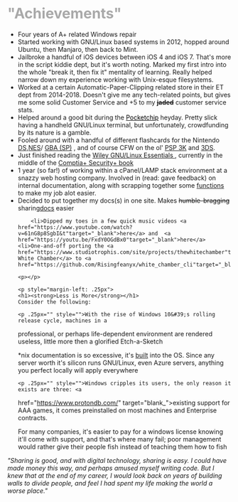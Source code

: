 <h1><font color="darkgrey" size="6">&quot;Achievements&quot;</font></h1>
<ul>
	<li>Four years of A+ related Windows repair</li>
	<li>Started working with GNU/Linux based systems in 2012, hopped around Ubuntu, then Manjaro, then back 
to Mint.</li>
	<li>Jailbroke a handful of iOS devices between iOS 4 and iOS 7. That&#39;s more in the script kiddie 
dept, but it&#39;s worth noting. Marked my first intro into the whole &quot;break it, then fix it&quot; 
mentality of learning. Really helped narrow down my experience working with Unix-esque filesystems.</li>
	<li>Worked at a certain Automatic-Paper-Clipping related store in their ET dept from 2014-2018. 
Doesn&#39;t give me any tech-related points, but gives me some solid Customer Service and +5 to my 
<strong><strike>jaded</strike></strong> customer service stats.</li>
	<li>Helped around a good bit during the <a 
href="http://www.chip-community.org/index.php/Main_Page"style="color:black;
target="_blank">Pocketchip</a> heyday. Pretty slick having a handheld GNU/Linux terminal, but unfortunately, 
crowdfunding by its nature is a gamble.</li>
	<li>Fooled around with a handful of different flashcards for the Nintendo <a 
href="https://www.ebay.com/sch/i.html?_from=R40&amp;_trksid=p2380057.m570.l1313.TR2.TRC0.A0.H0.Xr4+revolution.TRS0&amp;_nkw=r4+revolution&amp;_sacat=0">DS</a>,<a 
href="https://krikzz.com/store/home/31-everdrive-n8-nes.html">NES</a>/ <a _blank="" 
href="https://www.ezflash.cn/product/ez-flash-iv/">GBA (SP)</a> , and of course CFW on the ol&#39; <a 
href="http://wololo.net/cfw4dummies/" target="_blank">PSP 3K</a> and <a href="https://3ds.hacks.guide/" 
target="_blank"> 3DS</a>.</li>
	<li>Just finished reading the <a 
href="https://www.wiley.com/en-us/GNU/Linux+Essentials%2C+2nd+Edition-p-9781119092148/" target="_blank">Wiley 
GNU/Linux Essentials </a>, currently in the middle of the <a 
href="comptia.html" target="_blank">Comptia+ 
Security+ book</a></li>
	<li>1 year (so far!) of working within a cPanel/LAMP stack environment at a snazzy web hosting 
company. Involved in (read: gave feedback) on internal documentation, along with scrapping together some <a 
href="https://captmemelord.com/functions">functions</a>  to 
make my job alot easier.</li>
	<li>Decided to put together my docs(s) in one site. Makes <strike> humble-bragging 
</strike> sharing<a href="books.html"target="_blank">docs</a> easier

        <li>Dipped my toes in a few quick music videos <a href="https://www.youtube.com/watch?v=61nG8p8SgbI&t"target="_blank">here</a> and  <a href="https://youtu.be/FxdY0OGdBx0"target="_blank">here</a>
	<li>One-and-off porting the <a href="https://www.studiotrophis.com/site/projects/thewhitechamber"target="_blank">The White Chamber</a> to <a href="https://github.com/Risingfeanyx/white_chamber_cli"target="_blank">Bash</a> 
	
	<p></p>

	<p style="margin-left: .25px">
	<h1><strong>Less is More</strong></h1>
	Consider the following:

	<p .25px="" style="">With the rise of Windows 10&#39;s rolling release cycle, machines in a 
professional, or perhaps life-dependent environment are rendered useless, little more then a glorified 
Etch-a-Sketch</p>
	*nix documentation is so excessive, it&#39;s <a 
href="https://en.wikipedia.org/wiki/Man_page#Command_usage/" target="blank">built</a> into the OS. Since any 
server worth it&#39;s silicon runs GNU/Linux, even Azure servers, anything you perfect locally will apply 
everywhere

	<p .25px="" style="">Windows cripples its users, the only reason it exists are three: <a 
href="https://www.protondb.com/" target="blank_">existing</a> support for AAA games, it comes preinstalled on 
most machines and Enterprise contracts.</p>
	For many companies, it&#39;s easier to pay for a windows license knowing it&#39;ll come with support, 
and that&#39;s where many fail; poor management would rather give their people fish instead of teaching them how 
to fish</li>
</ul>
<em>&quot;Sharing is good, and with digital technology, sharing is easy. I could have made money this way, and 
perhaps amused myself writing code. But I knew that at the end of my career, I would look back on years of 
building walls to divide people, and feel I had spent my life making the world a worse 
place.&quot;&nbsp;</em>

<!--
<pre>
~-~-~-~-~-~-~-~-~-~-~-~-~-~-~-~-~-~-~-
|#####   g.sicp.me/books/     ###### |
|#####  the-eye.eu/public/    ###### |
~-~-~-~-~- ~-~-~-~-~-~-~-~-~-~-~-~-~-~
</pre>


